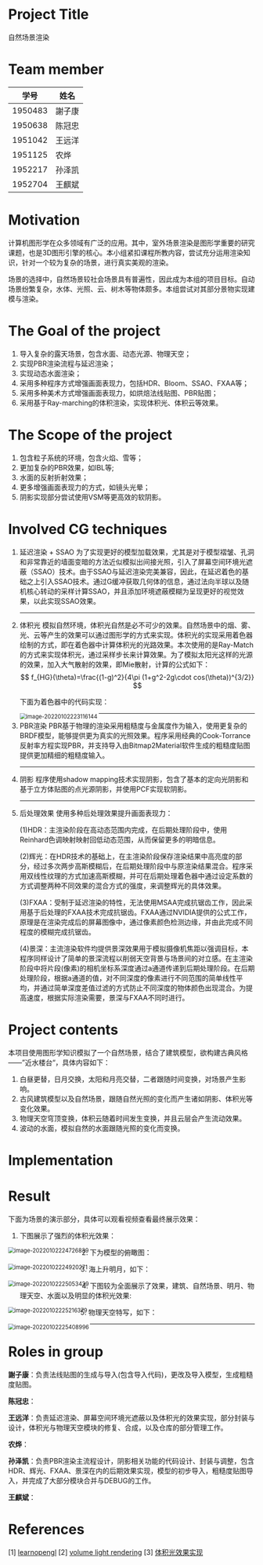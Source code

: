 # Project Title
自然场景渲染

# Team member

| 学号    | 姓名   |
| ------- | ------ |
| 1950483 | 謝子康 |
| 1950638 | 陈冠忠 |
| 1951042 | 王远洋 |
| 1951125 | 农烨   |
| 1952217 | 孙泽凯 |
| 1952704 | 王麒斌 |

# Motivation

计算机图形学在众多领域有广泛的应用。其中，室外场景渲染是图形学重要的研究课题，也是3D图形引擎的核心。本小组紧扣课程所教内容，尝试充分运用渲染知识，针对一个较为复杂的场景，进行真实美观的渲染。

场景的选择中，自然场景较社会场景具有普遍性，因此成为本组的项目目标。自动场景纷繁复杂，水体、光照、云、树木等物体颇多。本组尝试对其部分景物实现建模与渲染。

# The Goal of the project

1. 导入复杂的露天场景，包含水面、动态光源、物理天空；
2. 实现PBR渲染流程与延迟渲染；
3. 实现动态水面渲染；
4. 采用多种程序方式增强画面表现力，包括HDR、Bloom、SSAO、FXAA等；
5. 采用多种美术方式增强画面表现力，如烘焙法线贴图、PBR贴图；
6. 采用基于Ray-marching的体积渲染，实现体积光、体积云等效果。

# The Scope of the project

1. 包含粒子系统的环境，包含火焰、雪等；
2. 更加复杂的PBR效果，如IBL等;
3. 水面的反射折射效果；
4. 更多增强画面表现力的方式，如镜头光晕；
5. 阴影实现部分尝试使用VSM等更高效的软阴影。

# Involved CG techniques


1. 延迟渲染 + SSAO
    为了实现更好的模型加载效果，尤其是对于模型褶皱、孔洞和非常靠近的墙面变暗的方法近似模拟出间接光照，引入了屏幕空间环境光遮蔽（SSAO）技术。由于SSAO与延迟渲染完美兼容，因此，在延迟着色的基础之上引入SSAO技术。通过G缓冲获取几何体的信息，通过法向半球以及随机核心转动的采样计算SSAO，并且添加环境遮蔽模糊为呈现更好的视觉效果，以此实现SSAO效果。

    ----

2. 体积光
    模拟自然环境，体积光自然是必不可少的效果。自然场景中的烟、雾、光、云等产生的效果可以通过图形学的方式来实现。体积光的实现采用着色器绘制的方式，即在着色器中计算体积光的光路效果。本次使用的是Ray-Match的方式来实现体积光，通过采样步长来计算效果。为了模拟太阳光这样的光源的效果，加入大气散射的效果，即Mie散射，计算的公式如下：
    $$
    f_{HG}(\theta)=\frac{(1-g)^2}{4\pi (1+g^2-2g\cdot cos(\theta))^{3/2}}
    $$
    
    下面为着色器中的代码实现：

    <img src="https://raw.githubusercontent.com/yuanyangwangTJ/Picture/master/img/20220102223123.png" alt="image-20220102223116144" style="zoom: 80%;" align="left"/>
    
    ----
    
3. PBR渲染
    PBR基于物理的渲染采用粗糙度与金属度作为输入，使用更复杂的BRDF模型，能够提供更为真实的光照效果。程序采用经典的Cook-Torrance反射率方程实现PBR，并支持导入由Bitmap2Material软件生成的粗糙度贴图提供更加精细的粗糙度输入。

    ----

4. 阴影
    程序使用shadow mapping技术实现阴影，包含了基本的定向光阴影和基于立方体贴图的点光源阴影，并使用PCF实现软阴影。
    
    ----

5. 后处理效果
    使用多种后处理效果提升画面表现力：
    
    (1)HDR：主渲染阶段在高动态范围内完成，在后期处理阶段中，使用Reinhard色调映射映射回低动态范围，从而保留更多的明暗信息。
    
    (2)辉光：在HDR技术的基础上，在主渲染阶段保存渲染结果中高亮度的部分，经过多次两步高斯模糊后，在后期处理阶段中与原渲染结果混合。程序采用双线性纹理的方式加速高斯模糊，并可在后期处理着色器中通过设定系数的方式调整两种不同效果的混合方式的强度，来调整辉光的具体效果。
    
    (3)FXAA：受制于延迟渲染的特性，无法使用MSAA完成抗锯齿工作，因此采用基于后处理的FXAA技术完成抗锯齿。FXAA通过NVIDIA提供的公式工作，原理是在渲染完成后的屏幕图像中，通过像素颜色检测边缘，并由此完成不同程度的模糊完成抗锯齿。
    
    (4)景深：主流渲染软件均提供景深效果用于模拟摄像机焦距以强调目标，本程序同样设计了简单的景深流程以削弱天空背景与场景间的对立感。在主渲染阶段中将片段(像素)的相机坐标系深度通过a通道传递到后期处理阶段。在后期处理阶段，根据a通道的值，对不同深度的像素进行不同范围的简单线性平均，并通过简单深度差值过滤的方式防止不同深度的物体颜色出现混合。为提高速度，根据实际渲染需要，景深与FXAA不同时进行。

# Project contents

本项目使用图形学知识模拟了一个自然场景，结合了建筑模型，欲构建古典风格——”近水楼台“，具体内容如下：

1. 白昼更替，日月交换，太阳和月亮交替，二者跟随时间变换，对场景产生影响。
2. 古风建筑模型以及自然场景，跟随自然光照的变化而产生诸如阴影、体积光等变化效果。
3. 物理天空穹顶变换，体积云随着时间发生变换，并且云层会产生流动效果。
4. 波动的水面，模拟自然的水面跟随光照的变化而变换。


# Implementation

# Result

下面为场景的演示部分，具体可以观看视频查看最终展示效果：

1. 下图展示了强烈的体积光效果：

<img src="https://raw.githubusercontent.com/yuanyangwangTJ/Picture/master/img/20220102224727.png" alt="image-20220102224726839" style="zoom:80%;" align="left"/>

2. 下为模型的俯瞰图：

<img src="https://raw.githubusercontent.com/yuanyangwangTJ/Picture/master/img/20220102224920.png" alt="image-20220102224920271" style="zoom:80%;" align="left"/>

3. 海上升明月，如下：

<img src="https://raw.githubusercontent.com/yuanyangwangTJ/Picture/master/img/20220102225053.png" alt="image-20220102225053439" style="zoom:80%;" align="left"/>

4. 下图较为全面展示了效果，建筑、自然场景、明月、物理天空、水面以及明显的体积光效果:

<img src="https://raw.githubusercontent.com/yuanyangwangTJ/Picture/master/img/20220102225216.png" alt="image-20220102225216379" style="zoom:80%;" align="left"/>

5. 物理天空特写，如下：

<img src="https://raw.githubusercontent.com/yuanyangwangTJ/Picture/master/img/20220102225409.png" alt="image-20220102225408996" style="zoom:80%;" align="left"/>

----

# Roles in group
**謝子康**：负责法线贴图的生成与导入(包含导入代码)，更改及导入模型，生成粗糙度贴图。

**陈冠忠**：

**王远洋**：负责延迟渲染、屏幕空间环境光遮蔽以及体积光的效果实现，部分封装与设计，体积光与物理天空模块的修复、合成，以及仓库的部分管理工作。

**农烨**：

**孙泽凯**：负责PBR渲染主流程设计，阴影相关功能的代码设计、封装与调整，包含HDR、辉光、FXAA、景深在内的后期效果实现，模型的初步导入，粗糙度贴图导入，并完成了大部分模块合并与DEBUG的工作。

**王麒斌**：

# References
[1] [learnopengl](https://learnopengl.com/)
[2] [volume light rendering](https://stackoverflow.com/questions/65784612/volumetric-light-not-rendering-volume-correctly)
[3] [体积光效果实现](https://blog.csdn.net/ZJU_fish1996/article/details/87533029)
